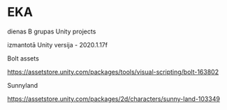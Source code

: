 # EKA
dienas B grupas Unity projects

izmantotā Unity versija - 2020.1.17f

Bolt assets

https://assetstore.unity.com/packages/tools/visual-scripting/bolt-163802

Sunnyland

https://assetstore.unity.com/packages/2d/characters/sunny-land-103349
